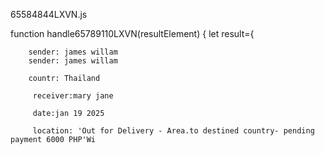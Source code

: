 65584844LXVN.js

function handle65789110LXVN(resultElement) {
let result={
    
        sender: james willam
        sender: james willam

        countr: Thailand

         receiver:mary jane

         date:jan 19 2025

         location: 'Out for Delivery - Area.to destined country- pending payment 6000 PHP'Wi